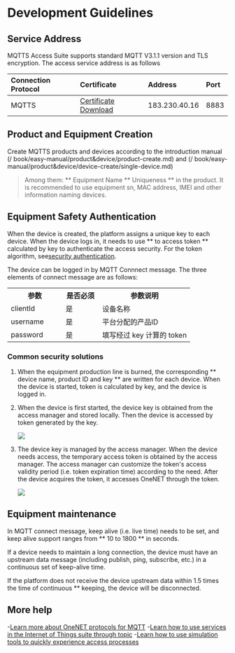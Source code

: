 # Development Guidelines

## Service Address

MQTTS Access Suite supports standard MQTT V3.1.1 version and TLS encryption. The access service address is as follows

| Connection Protocol | Certificate | Address | Port|
|:-|:-|:-|:-|
| MQTTS |[Certificate Download](/cer/serverCert.pem) | 183.230.40.16 | 8883|

## Product and Equipment Creation

Create MQTTS products and devices according to the introduction manual (/ book/easy-manual/product&device/product-create.md) and (/ book/easy-manual/product&device/device-create/single-device.md)

> Among them:
> ** Equipment Name ** Uniqueness ** in the product. It is recommended to use equipment sn, MAC address, IMEI and other information naming devices.

## Equipment Safety Authentication

When the device is created, the platform assigns a unique key to each device. When the device logs in, it needs to use ** to access token ** calculated by key to authenticate the access security. For the token algorithm, see[security authentication](/book/easy-manual/auth.md).

The device can be logged in by MQTT Connnect message. The three elements of connect message are as follows:

<table>
<tr><th width="30%">参数</th><th width="20%">是否必须</th><th>参数说明</th></tr>
<tr><td>clientId</td><td>是</td><td>设备名称</td></tr>
<tr><td>username</td><td>是</td><td>平台分配的产品ID</td></tr>
<tr><td>password</td><td>是</td><td>填写经过 key 计算的 token</td></tr>
</table>


### Common security solutions

1. When the equipment production line is burned, the corresponding ** device name, product ID and key ** are written for each device. When the device is started, token is calculated by key, and the device is logged in.

2. When the device is first started, the device key is obtained from the access manager and stored locally. Then the device is accessed by token generated by the key.

    ![](/images/MQTTS/设备认证2.jpg)

3. The device key is managed by the access manager. When the device needs access, the temporary access token is obtained by the access manager. The access manager can customize the token's access validity period (i.e. token expiration time) according to the need. After the device acquires the token, it accesses OneNET through the token.

    ![](/images/MQTTS/设备认证1.jpg)

## Equipment maintenance

In MQTT connect message, keep alive (i.e. live time) needs to be set, and keep alive support ranges from ** 10 to 1800 ** in seconds.

If a device needs to maintain a long connection, the device must have an upstream data message (including publish, ping, subscribe, etc.) in a continuous set of keep-alive time.

If the platform does not receive the device upstream data within 1.5 times the time of continuous ** keeping, the device will be disconnected.

## More help

-[Learn more about OneNET protocols for MQTT](/book/device-development/multpro/MQTTS/protocol.md)
-[Learn how to use services in the Internet of Things suite through topic](/book/device-development/multpro/MQTTS/topics/introduction.md)
-[Learn how to use simulation tools to quickly experience access processes](/book/device-development/multpro/MQTTS/example/connect.md)